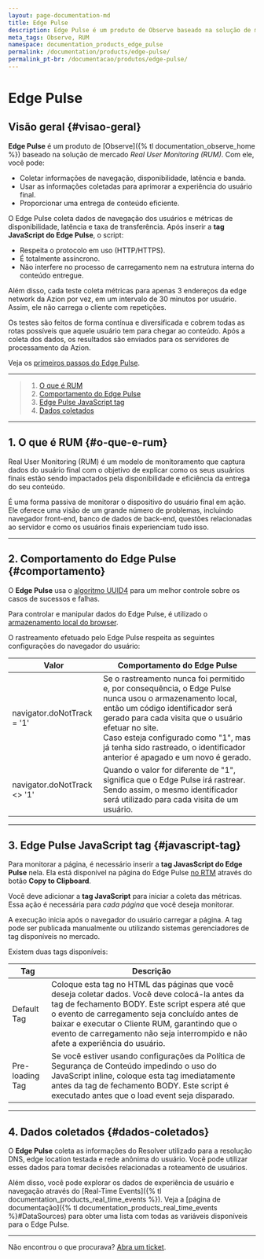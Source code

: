 ```yaml
---
layout: page-documentation-md
title: Edge Pulse
description: Edge Pulse é um produto de Observe baseado na solução de mercado Real User Monitor (RUM).
meta_tags: Observe, RUM
namespace: documentation_products_edge_pulse
permalink: /documentation/products/edge-pulse/
permalink_pt-br: /documentacao/produtos/edge-pulse/
---
```


# Edge Pulse

## Visão geral {#visao-geral}

**Edge Pulse** é um produto de [Observe]({% tl documentation_observe_home %}) baseado na solução de mercado *Real User Monitoring (RUM)*. Com ele, você pode:

- Coletar informações de navegação, disponibilidade, latência e banda.
- Usar as informações coletadas para aprimorar a experiência do usuário final.
- Proporcionar uma entrega de conteúdo eficiente.

O Edge Pulse coleta dados de navegação dos usuários e métricas de disponibilidade, latência e taxa de transferência. Após inserir a **tag JavaScript do Edge Pulse**, o script:

- Respeita o protocolo em uso (HTTP/HTTPS).
- É totalmente assíncrono.
- Não interfere no processo de carregamento nem na estrutura interna do conteúdo entregue.

Além disso, cada teste coleta métricas para apenas 3 endereços da edge network da Azion por vez, em um intervalo de 30 minutos por usuário. Assim, ele não carrega o cliente com repetições.

Os testes são feitos de forma contínua e diversificada e cobrem todas as rotas possíveis que aquele usuário tem para chegar ao conteúdo. Após a coleta dos dados, os resultados são enviados para os servidores de processamento da Azion.

Veja os [primeiros passos do Edge Pulse](https://www.azion.com/pt-br/documentacao/produtos/edge-pulse/primeiros-passos).

---

> 1. [O que é RUM](#o-que-e-rum)
> 2. [Comportamento do Edge Pulse](#comportamento)
> 3. [Edge Pulse JavaScript tag](#javascript-tag)
> 4. [Dados coletados](#dados-coletados)

---

## 1. O que é RUM {#o-que-e-rum}

Real User Monitoring (RUM) é um modelo de monitoramento que captura dados do usuário final com o objetivo de explicar como os seus usuários finais estão sendo impactados pela disponibilidade e eficiência da entrega do seu conteúdo.

É uma forma passiva de monitorar o dispositivo do usuário final em ação. Ele oferece uma visão de um grande número de problemas, incluindo navegador front-end, banco de dados de back-end, questões relacionadas ao servidor e como os usuários finais experienciam tudo isso.

---

## 2. Comportamento do Edge Pulse {#comportamento}

O **Edge Pulse** usa o [algoritmo UUID4](https://en.wikipedia.org/wiki/Universally_unique_identifier) para um melhor controle sobre os casos de sucessos e falhas.

Para controlar e manipular dados do Edge Pulse, é utilizado o [armazenamento local do browser](https://developer.mozilla.org/pt-BR/docs/Web/API/Window/Window.localStorage).

O rastreamento efetuado pelo Edge Pulse respeita as seguintes configurações do navegador do usuário:

| Valor | Comportamento do Edge Pulse |
| ----- | --------------------------- |
| navigator.doNotTrack = '1' | Se o rastreamento nunca foi permitido e, por consequência, o Edge Pulse nunca usou o armazenamento local, então um código identificador será gerado para cada visita que o usuário efetuar no site.<br> Caso esteja configurado como "1", mas já tenha sido rastreado, o identificador anterior é apagado e um novo é gerado. |
| navigator.doNotTrack <> '1' | Quando o valor for diferente de "1", significa que o Edge Pulse irá rastrear. Sendo assim, o mesmo identificador será utilizado para cada visita de um usuário. |

---

## 3. Edge Pulse JavaScript tag {#javascript-tag}

Para monitorar a página, é necessário inserir a **tag JavasScript do Edge Pulse** nela. Ela está disponível na página do Edge Pulse [no RTM](https://manager.azion.com/) através do botão **Copy to Clipboard**.

Você deve adicionar a **tag JavaScript** para iniciar a coleta das métricas. Essa ação é necessária para *cada página* que você deseja monitorar.

A execução inicia após o navegador do usuário carregar a página. A tag pode ser publicada manualmente ou utilizando sistemas gerenciadores de tag disponíveis no mercado.

Existem duas tags disponíveis:

| Tag | Descrição |
| --------------- | ------------------------------------------------------------ |
| Default Tag | Coloque esta tag no HTML das páginas que você deseja coletar dados. Você deve colocá-la antes da tag de fechamento BODY. Este script espera até que o evento de carregamento seja concluído antes de baixar e executar o Cliente RUM, garantindo que o evento de carregamento não seja interrompido e não afete a experiência do usuário. |
| Pre-loading Tag | Se você estiver usando configurações da Política de Segurança de Conteúdo impedindo o uso do JavaScript inline, coloque esta tag imediatamente antes da tag de fechamento BODY. Este script é executado antes que o load event seja disparado. |

---

## 4. Dados coletados {#dados-coletados}

O **Edge Pulse** coleta as informações do Resolver utilizado para a resolução DNS, edge location testada e rede anônima do usuário. Você pode utilizar esses dados para tomar decisões relacionadas a roteamento de usuários.

Além disso, você pode explorar os dados de experiência de usuário e navegação através do⁠ [Real-Time Events]({% tl documentation_products_real_time_events %}). Veja a [página de documentação]({% tl documentation_products_real_time_events %}#DataSources) para obter uma lista com todas as variáveis disponíveis para o Edge Pulse.

---

Não encontrou o que procurava? [Abra um ticket](https://tickets.azion.com/).
